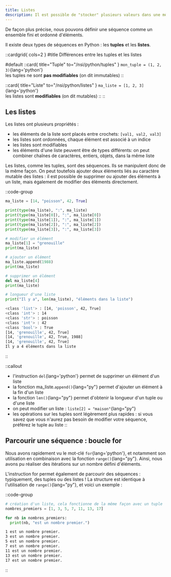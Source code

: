 ```yaml
---
title: Listes
description: Il est possible de "stocker" plusieurs valeurs dans une même structure. Ce type de structure est appelé une __séquence__.
---
```

De façon plus précise, nous pouvons définir une séquence comme un ensemble fini et ordonné d'éléments.

Il existe deux types de séquences en Python : les __tuples__ et les __listes__.

::cardgrid{ cols=2 }
#title
Différences entre les tuples et les listes

#default
::card{ title="Tuple" to="/nsi/python/tuples" }
`mon_tuple = (1, 2, 3)`{lang='python'}  
les tuples ne sont __pas modifiables__ (on dit immutables)
::

::card{ title="Liste" to="/nsi/python/listes" }
`ma_liste = [1, 2, 3]`{lang='python'}  
les listes sont __modifiables__ (on dit mutables)
::
::

## Les listes
Les listes ont plusieurs propriétés :
- les éléments de la liste sont placés entre crochets: `[val1, val2, val3]`
- les listes sont ordonnées, chaque élément est associé à un indice
- les listes sont modifiables
- les éléments d'une liste peuvent être de types différents: on peut combiner chaînes de caractères, entiers, objets, dans la même liste



Les listes, comme les tuples, sont des séquences. Ils se manipulent donc de la même façon. On peut toutefois ajouter deux éléments liés au caractère mutable des listes : il est possible de supprimer ou ajouter des éléments à un liste, mais également de modifier des éléments directement.

::code-group
```python [Manipulation de listes]
ma_liste = [14, "poisson", 42, True]

print(type(ma_liste), ":", ma_liste)
print(type(ma_liste[0]), ":", ma_liste[0])
print(type(ma_liste[1]), ":", ma_liste[1])
print(type(ma_liste[2]), ":", ma_liste[2])
print(type(ma_liste[3]), ":", ma_liste[3])

# modifier un élément
ma_liste[1] = "grenouille"
print(ma_liste)

# ajouter un élément
ma_liste.append(1988)
print(ma_liste)

# supprimer un élément
del ma_liste[4]
print(ma_liste)

# longueur d'une liste
print("Il y a", len(ma_liste), "éléments dans la liste")
```

```bash [résultat]
<class 'list'> : [14, 'poisson', 42, True]
<class 'int'> : 14
<class 'str'> : poisson
<class 'int'> : 42
<class 'bool'> : True
[14, 'grenouille', 42, True]
[14, 'grenouille', 42, True, 1988]
[14, 'grenouille', 42, True]
Il y a 4 éléments dans la liste
```
::

::callout
- l'instruction `del`{lang='python'} permet de supprimer un élément d'un liste
- la fonction ma_liste.`append()`{lang="py"} permet d'ajouter un élément à la fin d'un liste
- la fonction `len()`{lang="py"} permet d'obtenir la longueur d'un tuple ou d'une liste
- on peut modifier un liste : `liste[2] = "maison"`{lang="py"}
- les opérations sur les tuples sont légèrement plus rapides : si vous savez que vous n'aurez pas besoin de modifier votre séquence, préférez le tuple au liste
::

## Parcourir une séquence : boucle for
Nous avons rapidement vu le mot-clé `for`{lang='python'}, et notamment son utilisation en combinaison avec la fonction `range()`{lang="py"}. Ainsi, nous avons pu réaliser des itérations sur un nombre défini d'éléments.

L'instruction for permet également de parcourir des séquences : typiquement, des tuples ou des listes ! La structure est identique à l'utilisation de `range()`{lang="py"}, et voici un exemple :

::code-group
```python [Parcourir une séquence]
# création d'un liste, cela fonctionne de la même façon avec un tuple
nombres_premiers = [1, 3, 5, 7, 11, 13, 17]

for nb in nombres_premiers:
  print(nb, "est un nombre premier.")
```

```bash [résultat]
1 est un nombre premier.
3 est un nombre premier.
5 est un nombre premier.
7 est un nombre premier.
11 est un nombre premier.
13 est un nombre premier.
17 est un nombre premier.
```
::
